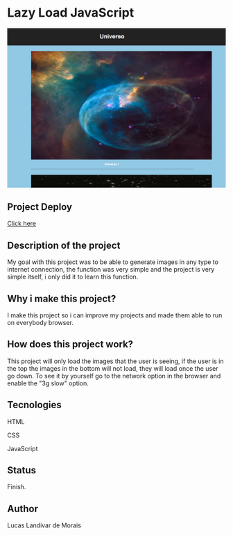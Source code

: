<h1>Lazy Load JavaScript</h1>
  <img src="img/Captura de Tela (22).png">

<h2>Project Deploy</h2>
 <a href="https://lazy-load-1akqlxhfd-lucaslandivar.vercel.app" target="_blank">Click here</a>
  
<h2>Description of the project</h2>
<p>My goal with this project was to be able to generate images in any type to internet connection, the function was very simple and the project is very simple itself, i only did it to learn this function.</p> 

<h2>Why i make this project?</h2>
<p>I make this project so i can improve my projects and made them able to run on everybody browser.</p>

<h2>How does this project work?</h2>
<P>This project will only load the images that the user is seeing, if the user is in the top the images in the bottom will not load, they will load once the user go down. To see it by yourself go to the network option in the browser and enable the "3g slow" option.</p>

<h2>Tecnologies</h2>
<p>HTML</p>
<p>CSS</p>
<p>JavaScript</p>

<h2>Status</h2>
<p>Finish.</p>

<h2>Author</h2>
<p>Lucas Landivar de Morais</p>
